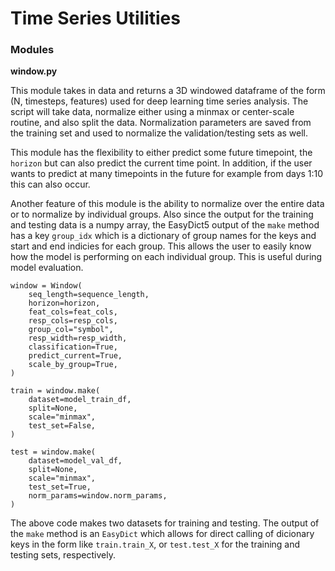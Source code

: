 # Time Series Utilities

### Modules
**window.py**

This module takes in data and returns a 3D windowed dataframe of the form (N, timesteps, features) 
used for deep learning time series analysis. The script will take data, normalize either using a minmax
or center-scale routine, and also split the data. Normalization parameters are saved from the training set
and used to normalize the validation/testing sets as well. 

This module has the flexibility to either predict some future timepoint, the `horizon` but can also predict the current time
point. In addition, if the user wants to predict at many timepoints in the future for example from days 1:10 this 
can also occur.

Another feature of this module is the ability to normalize over the entire data or to normalize by individual groups. 
Also since the output for the training and testing data is a numpy array, the EasyDict5 output of the 
`make` method has a key `group_idx` which is a dictionary of group names for the keys and start and end 
indicies for each group. This allows the user to easily know how the model is performing on each individual group. 
This is useful during model evaluation. 

```
window = Window(
    seq_length=sequence_length,
    horizon=horizon,
    feat_cols=feat_cols,
    resp_cols=resp_cols,
    group_col="symbol",
    resp_width=resp_width,
    classification=True,
    predict_current=True,
    scale_by_group=True, 
)

train = window.make(
    dataset=model_train_df,
    split=None,
    scale="minmax",
    test_set=False,
)

test = window.make(
    dataset=model_val_df,
    split=None,
    scale="minmax",
    test_set=True,
    norm_params=window.norm_params,
)
```

The above code makes two datasets for training and testing. The output of the `make` method is an `EasyDict` 
which allows for direct calling of dicionary keys in the form like `train.train_X`, or `test.test_X` for the training and testing
sets, respectively. 
